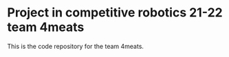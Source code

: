 # Project in competitive robotics 21-22 team 4meats

This is the code repository for the team 4meats.